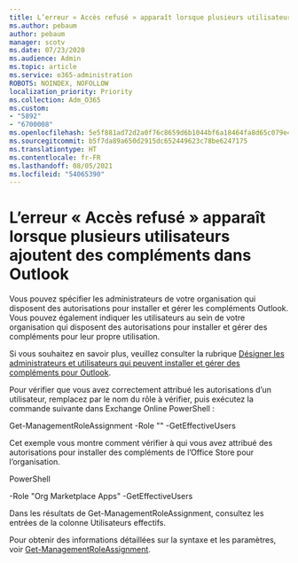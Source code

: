 ```yaml
---
title: L’erreur « Accès refusé » apparaît lorsque plusieurs utilisateurs ajoutent des compléments dans Outlook
ms.author: pebaum
author: pebaum
manager: scotv
ms.date: 07/23/2020
ms.audience: Admin
ms.topic: article
ms.service: o365-administration
ROBOTS: NOINDEX, NOFOLLOW
localization_priority: Priority
ms.collection: Adm_O365
ms.custom:
- "5892"
- "6700008"
ms.openlocfilehash: 5e5f881ad72d2a0f76c8659d6b1044bf6a18464fa8d65c079e44eb1a2afd4431
ms.sourcegitcommit: b5f7da89a650d2915dc652449623c78be6247175
ms.translationtype: HT
ms.contentlocale: fr-FR
ms.lasthandoff: 08/05/2021
ms.locfileid: "54065390"
---
```

# <a name="multiple-users-get-access-denied-error-while-adding-add-ins-in-outlook"></a>L’erreur « Accès refusé » apparaît lorsque plusieurs utilisateurs ajoutent des compléments dans Outlook

Vous pouvez spécifier les administrateurs de votre organisation qui disposent des autorisations pour installer et gérer les compléments Outlook. Vous pouvez également indiquer les utilisateurs au sein de votre organisation qui disposent des autorisations pour installer et gérer des compléments pour leur propre utilisation.

Si vous souhaitez en savoir plus, veuillez consulter la rubrique [Désigner les administrateurs et utilisateurs qui peuvent installer et gérer des compléments pour Outlook](https://docs.microsoft.com/exchange/clients-and-mobile-in-exchange-online/add-ins-for-outlook/specify-who-can-install-and-manage-add-ins).

Pour vérifier que vous avez correctement attribué les autorisations d’un utilisateur, remplacez <Role Name> par le nom du rôle à vérifier, puis exécutez la commande suivante dans Exchange Online PowerShell :

Get-ManagementRoleAssignment -Role "<Role Name>" -GetEffectiveUsers

Cet exemple vous montre comment vérifier à qui vous avez attribué des autorisations pour installer des compléments de l’Office Store pour l’organisation.

PowerShell

-Role "Org Marketplace Apps" -GetEffectiveUsers

Dans les résultats de Get-ManagementRoleAssignment, consultez les entrées de la colonne Utilisateurs effectifs.

Pour obtenir des informations détaillées sur la syntaxe et les paramètres, voir [Get-ManagementRoleAssignment](https://docs.microsoft.com/powershell/module/exchange/get-managementroleassignment).
 